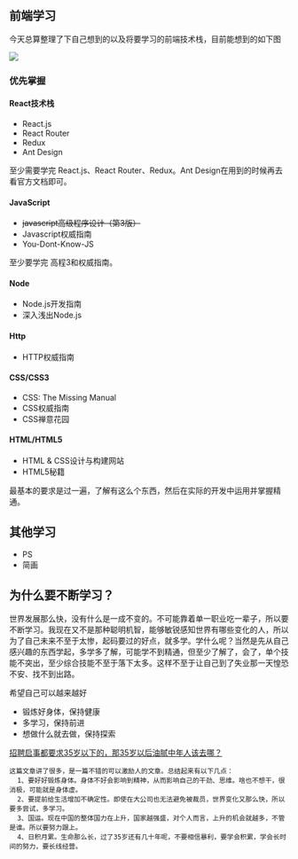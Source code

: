## 前端学习

今天总算整理了下自己想到的以及将要学习的前端技术栈，目前能想到的如下图

![]([https://github.com/windluo/learningProcess/blob/master/%E5%89%8D%E7%AB%AF.jpg](https://github.com/windluo/learningProcess/blob/master/前端.jpg))

### 优先掌握

#### React技术栈

- React.js
- React Router
- Redux
- Ant Design

至少需要学完 React.js、React Router、Redux。Ant Design在用到的时候再去看官方文档即可。

#### JavaScript

- ~~javascript高级程序设计（第3版）~~
- Javascript权威指南
- You-Dont-Know-JS

至少要学完 高程3和权威指南。

#### Node

- Node.js开发指南
- 深入浅出Node.js

#### Http

- HTTP权威指南

#### CSS/CSS3

- CSS: The Missing Manual
- CSS权威指南
- CSS禅意花园

#### HTML/HTML5

- HTML & CSS设计与构建网站
- HTML5秘籍

最基本的要求是过一遍，了解有这么个东西，然后在实际的开发中运用并掌握精通。



## 其他学习

- PS
- 简画



## 为什么要不断学习？

世界发展那么快，没有什么是一成不变的。不可能靠着单一职业吃一辈子，所以要不断学习。我现在又不是那种聪明机智，能够敏锐感知世界有哪些变化的人，所以为了自己未来不至于太惨，起码要过的好点，就多学。学什么呢？当然是先从自己感兴趣的东西学起，多学多了解，可能学不到精通，但至少了解了，会了，单个技能不突出，至少综合技能不至于落下太多。这样不至于让自己到了失业那一天惶恐不安、找不到出路。

希望自己可以越来越好

- 锻炼好身体，保持健康
- 多学习，保持前进
- 想做什么就去做，保持探索

[招聘启事都要求35岁以下的，那35岁以后油腻中年人该去哪？](https://mp.weixin.qq.com/s/AXmXQye9_puIFVn_okTEPw)

```
这篇文章讲了很多，是一篇不错的可以激励人的文章。总结起来有以下几点：
  1、要好好锻炼身体。身体不好会影响到精神，从而影响自己的干劲、思维。啥也不想干，很消极，可能就是身体虚。
  2、要提前给生活增加不确定性。即使在大公司也无法避免被裁员，世界变化又那么快，所以要多尝试，多学习。
  3、国运。现在中国的整体国力在上升，国家越强盛，对个人而言，上升的机会就越多，不管是谁。所以要努力跟上。
  4、日积月累。生命那么长，过了35岁还有几十年呢，不要相信暴利，要学会积累，学会长时间的努力，要长线经营。
```

